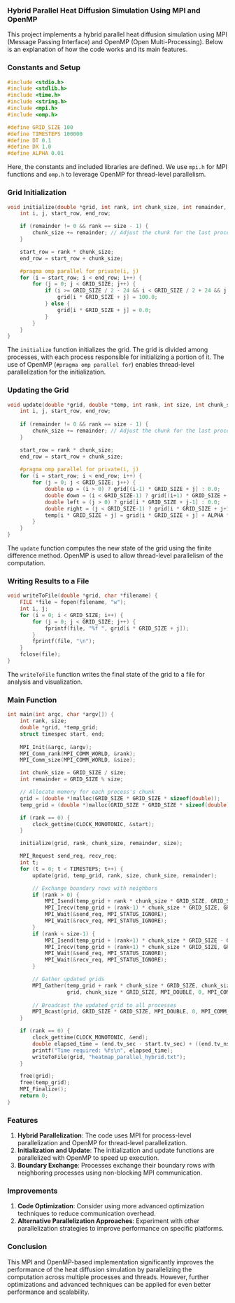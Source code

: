 ### Hybrid Parallel Heat Diffusion Simulation Using MPI and OpenMP

This project implements a hybrid parallel heat diffusion simulation using MPI (Message Passing Interface) and OpenMP (Open Multi-Processing). Below is an explanation of how the code works and its main features.

### Constants and Setup

```c
#include <stdio.h>
#include <stdlib.h>
#include <time.h>
#include <string.h>
#include <mpi.h>
#include <omp.h>

#define GRID_SIZE 100
#define TIMESTEPS 100000
#define DT 0.1
#define DX 1.0
#define ALPHA 0.01
```

Here, the constants and included libraries are defined. We use `mpi.h` for MPI functions and `omp.h` to leverage OpenMP for thread-level parallelism.

### Grid Initialization

```c
void initialize(double *grid, int rank, int chunk_size, int remainder, int size) {
    int i, j, start_row, end_row;

    if (remainder != 0 && rank == size - 1) {
        chunk_size += remainder; // Adjust the chunk for the last process
    }

    start_row = rank * chunk_size;
    end_row = start_row + chunk_size;

    #pragma omp parallel for private(i, j)
    for (i = start_row; i < end_row; i++) {
        for (j = 0; j < GRID_SIZE; j++) {
            if (i >= GRID_SIZE / 2 - 24 && i < GRID_SIZE / 2 + 24 && j >= GRID_SIZE / 2 - 24 && j < GRID_SIZE / 2 + 24) {
                grid[i * GRID_SIZE + j] = 100.0;
            } else {
                grid[i * GRID_SIZE + j] = 0.0;
            }
        }
    }
}
```

The `initialize` function initializes the grid. The grid is divided among processes, with each process responsible for initializing a portion of it. The use of OpenMP (`#pragma omp parallel for`) enables thread-level parallelization for the initialization.

### Updating the Grid

```c
void update(double *grid, double *temp, int rank, int size, int chunk_size, int remainder) {
    int i, j, start_row, end_row;
    
    if (remainder != 0 && rank == size - 1) {
        chunk_size += remainder; // Adjust the chunk for the last process
    }

    start_row = rank * chunk_size;
    end_row = start_row + chunk_size;
    
    #pragma omp parallel for private(i, j)
    for (i = start_row; i < end_row; i++) {
        for (j = 0; j < GRID_SIZE; j++) {
            double up = (i > 0) ? grid[(i-1) * GRID_SIZE + j] : 0.0;
            double down = (i < GRID_SIZE-1) ? grid[(i+1) * GRID_SIZE + j] : 0.0;
            double left = (j > 0) ? grid[i * GRID_SIZE + j-1] : 0.0;
            double right = (j < GRID_SIZE-1) ? grid[i * GRID_SIZE + j+1] : 0.0;
            temp[i * GRID_SIZE + j] = grid[i * GRID_SIZE + j] + ALPHA * DT / (DX * DX) * (up + down + left + right - 4 * grid[i * GRID_SIZE + j]);
        }
    }
}
```

The `update` function computes the new state of the grid using the finite difference method. OpenMP is used to allow thread-level parallelism of the computation.

### Writing Results to a File

```c
void writeToFile(double *grid, char *filename) {
    FILE *file = fopen(filename, "w");
    int i, j;
    for (i = 0; i < GRID_SIZE; i++) {
        for (j = 0; j < GRID_SIZE; j++) {
            fprintf(file, "%f ", grid[i * GRID_SIZE + j]);
        }
        fprintf(file, "\n");
    }
    fclose(file);
}
```

The `writeToFile` function writes the final state of the grid to a file for analysis and visualization.

### Main Function

```c
int main(int argc, char *argv[]) {
    int rank, size;
    double *grid, *temp_grid;
    struct timespec start, end;
    
    MPI_Init(&argc, &argv);
    MPI_Comm_rank(MPI_COMM_WORLD, &rank);
    MPI_Comm_size(MPI_COMM_WORLD, &size);

    int chunk_size = GRID_SIZE / size;
    int remainder = GRID_SIZE % size;

    // Allocate memory for each process's chunk
    grid = (double *)malloc(GRID_SIZE * GRID_SIZE * sizeof(double));
    temp_grid = (double *)malloc(GRID_SIZE * GRID_SIZE * sizeof(double));

    if (rank == 0) {
        clock_gettime(CLOCK_MONOTONIC, &start);
    }

    initialize(grid, rank, chunk_size, remainder, size);

    MPI_Request send_req, recv_req;
    int t;
    for (t = 0; t < TIMESTEPS; t++) {
        update(grid, temp_grid, rank, size, chunk_size, remainder);

        // Exchange boundary rows with neighbors
        if (rank > 0) {
            MPI_Isend(temp_grid + rank * chunk_size * GRID_SIZE, GRID_SIZE, MPI_DOUBLE, rank-1, 0, MPI_COMM_WORLD, &send_req);
            MPI_Irecv(temp_grid + (rank-1) * chunk_size * GRID_SIZE, GRID_SIZE, MPI_DOUBLE, rank-1, 0, MPI_COMM_WORLD, &recv_req);
            MPI_Wait(&send_req, MPI_STATUS_IGNORE);
            MPI_Wait(&recv_req, MPI_STATUS_IGNORE);
        }
        if (rank < size-1) {
            MPI_Isend(temp_grid + (rank+1) * chunk_size * GRID_SIZE - GRID_SIZE, GRID_SIZE, MPI_DOUBLE, rank+1, 0, MPI_COMM_WORLD, &send_req);
            MPI_Irecv(temp_grid + (rank+1) * chunk_size * GRID_SIZE, GRID_SIZE, MPI_DOUBLE, rank+1, 0, MPI_COMM_WORLD, &recv_req);
            MPI_Wait(&send_req, MPI_STATUS_IGNORE);
            MPI_Wait(&recv_req, MPI_STATUS_IGNORE);
        }

        // Gather updated grids
        MPI_Gather(temp_grid + rank * chunk_size * GRID_SIZE, chunk_size * GRID_SIZE, MPI_DOUBLE,
                   grid, chunk_size * GRID_SIZE, MPI_DOUBLE, 0, MPI_COMM_WORLD);
        
        // Broadcast the updated grid to all processes
        MPI_Bcast(grid, GRID_SIZE * GRID_SIZE, MPI_DOUBLE, 0, MPI_COMM_WORLD);
    }

    if (rank == 0) {
        clock_gettime(CLOCK_MONOTONIC, &end);
        double elapsed_time = (end.tv_sec - start.tv_sec) + ((end.tv_nsec - start.tv_nsec) / 1000000000.0);
        printf("Time required: %fs\n", elapsed_time);
        writeToFile(grid, "heatmap_parallel_hybrid.txt");
    }

    free(grid);
    free(temp_grid);
    MPI_Finalize();
    return 0;
}
```

### Features

1. **Hybrid Parallelization**: The code uses MPI for process-level parallelization and OpenMP for thread-level parallelization.
2. **Initialization and Update**: The initialization and update functions are parallelized with OpenMP to speed up execution.
3. **Boundary Exchange**: Processes exchange their boundary rows with neighboring processes using non-blocking MPI communication.

### Improvements

1. **Code Optimization**: Consider using more advanced optimization techniques to reduce communication overhead.
2. **Alternative Parallelization Approaches**: Experiment with other parallelization strategies to improve performance on specific platforms.

### Conclusion

This MPI and OpenMP-based implementation significantly improves the performance of the heat diffusion simulation by parallelizing the computation across multiple processes and threads. However, further optimizations and advanced techniques can be applied for even better performance and scalability.
